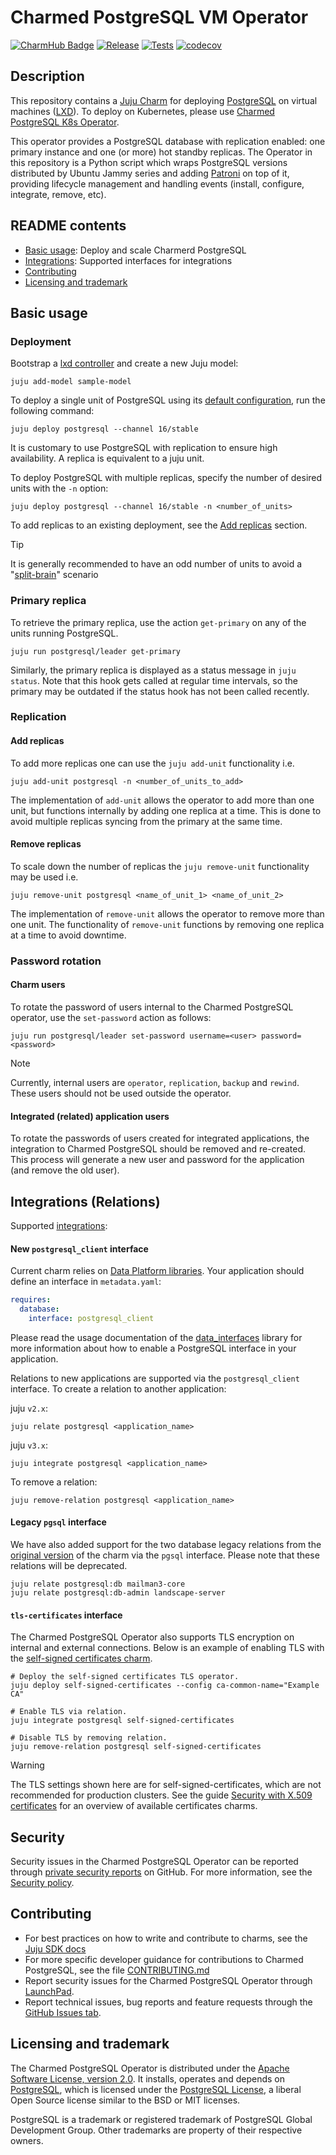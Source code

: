 # Charmed PostgreSQL VM Operator

[![CharmHub Badge](https://charmhub.io/postgresql/badge.svg)](https://charmhub.io/postgresql)
[![Release](https://github.com/canonical/postgresql-operator/actions/workflows/release.yaml/badge.svg)](https://github.com/canonical/postgresql-operator/actions/workflows/release.yaml)
[![Tests](https://github.com/canonical/postgresql-operator/actions/workflows/ci.yaml/badge.svg?branch=main)](https://github.com/canonical/postgresql-operator/actions/workflows/ci.yaml?query=branch%3Amain)
[![codecov](https://codecov.io/gh/canonical/postgresql-operator/graph/badge.svg?token=4V2mu7aWmu)](https://codecov.io/gh/canonical/postgresql-operator)

## Description

This repository contains a [Juju Charm](https://charmhub.io/postgresql) for deploying [PostgreSQL](https://www.postgresql.org/about/) on virtual machines ([LXD](https://ubuntu.com/lxd)).
To deploy on Kubernetes, please use [Charmed PostgreSQL K8s Operator](https://charmhub.io/postgresql-k8s).

This operator provides a PostgreSQL database with replication enabled: one primary instance and one (or more) hot standby replicas. The Operator in this repository is a Python script which wraps PostgreSQL versions distributed by Ubuntu Jammy series and adding [Patroni](https://github.com/zalando/patroni) on top of it, providing lifecycle management and handling events (install, configure, integrate, remove, etc).

## README contents

* [Basic usage](#basic-usage): Deploy and scale Charmerd PostgreSQL
* [Integrations](#integrations-relations): Supported interfaces for integrations
* [Contributing](#contributing)
* [Licensing and trademark](#licensing-and-trademark)
  
## Basic usage

### Deployment

Bootstrap a [lxd controller](https://juju.is/docs/olm/lxd#heading--create-a-controller) and create a new Juju model:

```shell
juju add-model sample-model
```

To deploy a single unit of PostgreSQL using its [default configuration](config.yaml), run the following command:

```shell
juju deploy postgresql --channel 16/stable
```

It is customary to use PostgreSQL with replication to ensure high availability. A replica is equivalent to a juju unit.

To deploy PostgreSQL with multiple replicas, specify the number of desired units with the `-n` option:

```shell
juju deploy postgresql --channel 16/stable -n <number_of_units>
```

To add replicas to an existing deployment, see the [Add replicas](#add-replicas) section.

>[!TIP]
>It is generally recommended to have an odd number of units to avoid a "[split-brain](https://en.wikipedia.org/wiki/Split-brain_(computing))" scenario

### Primary replica

To retrieve the primary replica, use the action `get-primary` on any of the units running PostgreSQL.

```shell
juju run postgresql/leader get-primary
```

Similarly, the primary replica is displayed as a status message in `juju status`. Note that this hook gets called at regular time intervals, so the primary may be outdated if the status hook has not been called recently.

### Replication

#### Add replicas

To add more replicas one can use the `juju add-unit` functionality i.e.

```shell
juju add-unit postgresql -n <number_of_units_to_add>
```

The implementation of `add-unit` allows the operator to add more than one unit, but functions internally by adding one replica at a time. This is done to avoid multiple replicas syncing from the primary at the same time.

#### Remove replicas

To scale down the number of replicas the `juju remove-unit` functionality may be used i.e.

```shell
juju remove-unit postgresql <name_of_unit_1> <name_of_unit_2>
```

The implementation of `remove-unit` allows the operator to remove more than one unit. The functionality of `remove-unit` functions by removing one replica at a time to avoid downtime.

### Password rotation

#### Charm users

To rotate the password of users internal to the Charmed PostgreSQL operator, use the `set-password` action as follows:

```shell
juju run postgresql/leader set-password username=<user> password=<password>
```

>[!NOTE]
>Currently, internal users are `operator`, `replication`, `backup` and `rewind`. These users should not be used outside the operator.

#### Integrated (related) application users

To rotate the passwords of users created for integrated applications, the integration to Charmed PostgreSQL should be removed and re-created. This process will generate a new user and password for the application (and remove the old user).

## Integrations (Relations)

Supported [integrations](https://juju.is/docs/olm/relations):

#### New `postgresql_client` interface

Current charm relies on [Data Platform libraries](https://charmhub.io/data-platform-libs). Your
application should define an interface in `metadata.yaml`:

```yaml
requires:
  database:
    interface: postgresql_client
```

Please read the usage documentation of the
[data_interfaces](https://charmhub.io/data-platform-libs/libraries/data_interfaces) library for
more information about how to enable a PostgreSQL interface in your application.

Relations to new applications are supported via the `postgresql_client` interface. To create a
relation to another application:

juju `v2.x`:

```shell
juju relate postgresql <application_name>
```

juju `v3.x`:

```shell
juju integrate postgresql <application_name>
```

To remove a relation:

```shell
juju remove-relation postgresql <application_name>
```

#### Legacy `pgsql` interface

We have also added support for the two database legacy relations from the [original version](https://launchpad.net/postgresql-charm) of the charm via the `pgsql` interface. Please note that these relations will be deprecated.

 ```shell
juju relate postgresql:db mailman3-core
juju relate postgresql:db-admin landscape-server
```

#### `tls-certificates` interface

The Charmed PostgreSQL Operator also supports TLS encryption on internal and external connections. Below is an example of enabling TLS with the [self-signed certificates charm](https://charmhub.io/self-signed-certificates).

```shell
# Deploy the self-signed certificates TLS operator. 
juju deploy self-signed-certificates --config ca-common-name="Example CA"

# Enable TLS via relation.
juju integrate postgresql self-signed-certificates

# Disable TLS by removing relation.
juju remove-relation postgresql self-signed-certificates
```

>[!WARNING]
>The TLS settings shown here are for self-signed-certificates, which are not recommended for production clusters. See the guide [Security with X.509 certificates](https://charmhub.io/topics/security-with-x-509-certificates) for an overview of available certificates charms.

## Security

Security issues in the Charmed PostgreSQL Operator can be reported through [private security reports](https://github.com/canonical/postgresql-operator/security/advisories/new) on GitHub.
For more information, see the [Security policy](SECURITY.md).

## Contributing

* For best practices on how to write and contribute to charms, see the [Juju SDK docs](https://juju.is/docs/sdk/how-to)
* For more specific developer guidance for contributions to Charmed PostgreSQL, see the file [CONTRIBUTING.md](CONTRIBUTING.md)
* Report security issues for the Charmed PostgreSQL Operator through [LaunchPad](https://wiki.ubuntu.com/DebuggingSecurity#How%20to%20File).
* Report technical issues, bug reports and feature requests through the [GitHub Issues tab](https://github.com/canonical/postgresql-operator/issues).

## Licensing and trademark

The Charmed PostgreSQL Operator is distributed under the [Apache Software License, version 2.0](https://github.com/canonical/postgresql-operator/blob/main/LICENSE). It installs, operates and depends on [PostgreSQL](https://www.postgresql.org/ftp/source/), which is licensed under the [PostgreSQL License](https://www.postgresql.org/about/licence/), a liberal Open Source license similar to the BSD or MIT licenses.

PostgreSQL is a trademark or registered trademark of PostgreSQL Global Development Group. Other trademarks are property of their respective owners.
